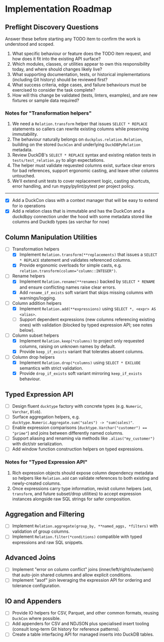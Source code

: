 # Implementation Roadmap

## Preflight Discovery Questions
Answer these before starting any TODO item to confirm the work is understood and scoped.
1. What specific behaviour or feature does the TODO item request, and how does it fit into the existing API surface?
2. Which modules, classes, or utilities appear to own this responsibility today, and where should changes likely live?
3. What supporting documentation, tests, or historical implementations (including Git history) should be reviewed first?
4. What success criteria, edge cases, and failure behaviours must be exercised to consider the task complete?
5. How will this change be validated (tests, linters, examples), and are new fixtures or sample data required?

### Notes for "Transformation helpers"
1. We need a `Relation.transform` helper that issues `SELECT * REPLACE` statements so callers can rewrite existing columns while preserving immutability.
2. The behaviour naturally belongs on `duckplus.relation.Relation`, building on the stored `DuckCon` and underlying `DuckDBPyRelation` metadata.
3. Review DuckDB's `SELECT * REPLACE` syntax and existing relation tests in `tests/test_relation.py` to align expectations.
4. The helper must validate requested columns exist, surface clear errors for bad references, support ergonomic casting, and leave other columns untouched.
5. We'll extend unit tests to cover replacement logic, casting shortcuts, error handling, and run mypy/pylint/pytest per project policy.

---

- [x] Add a DuckCon class with a context manager that will be easy to extend for io operations
- [x] Add a relation class that is immutable and has the DuckCon and a duckdbpy connection under the hood with some metadata stored like columns and Duckdb types (as varchar for now)

## Column Manipulation Utilities
- [ ] Transformation helpers
  - [x] Implement `Relation.transform(**replacements)` that issues a `SELECT * REPLACE` statement and validates referenced columns.
  - [x] Provide ergonomic overloads for simple casts, e.g. `relation.transform(column="column::INTEGER")`.
- [ ] Rename helpers
  - [x] Implement `Relation.rename(**renames)` backed by `SELECT * RENAME` and ensure conflicting names raise clear errors.
  - [x] Add `rename_if_exists` soft variant that skips missing columns with warnings/logging.
- [ ] Column addition helpers
  - [x] Implement `Relation.add(**expressions)` using `SELECT *, <expr> AS <alias>`.
  - [ ] Support dependent expressions (new columns referencing existing ones) with validation (blocked by typed expression API; see notes below).
- [ ] Column subset helpers
  - [x] Implement `Relation.keep(*columns)` to project only requested columns, raising on unknown names by default.
  - [x] Provide `keep_if_exists` variant that tolerates absent columns.
- [ ] Column drop helpers
  - [x] Implement `Relation.drop(*columns)` using `SELECT * EXCLUDE` semantics with strict validation.
  - [x] Provide `drop_if_exists` soft variant mirroring `keep_if_exists` behaviour.

## Typed Expression API
- [ ] Design fluent `ducktype` factory with concrete types (e.g. `Numeric`, `Varchar`, `Blob`).
- [ ] Surface aggregation helpers, e.g. `ducktype.Numeric.Aggregate.sum("sales") -> "sum(sales)"`.
- [ ] Enable expression comparisons (`ducktype.Varchar("customer") == "prime"`) and joins between differently named columns.
- [ ] Support aliasing and renaming via methods like `.alias("my_customer")` with dict/str serialization.
- [ ] Add window function construction helpers on typed expressions.

### Notes for "Typed Expression API"
1. Rich expression objects should expose column dependency metadata so helpers like `Relation.add` can validate references to both existing and newly-created columns.
2. Once expressions carry type information, revisit column helpers (`add`, `transform`, and future subset/drop utilities) to accept expression instances alongside raw SQL strings for safer composition.

## Aggregation and Filtering
- [ ] Implement `Relation.aggregate(group_by, **named_aggs, *filters)` with validation of group columns.
- [ ] Implement `Relation.filter(*conditions)` compatible with typed expressions and raw SQL snippets.

## Advanced Joins
- [ ] Implement "error on column conflict" joins (inner/left/right/outer/semi) that auto-join shared columns and allow explicit conditions.
- [ ] Implement "asof" join leveraging the expression API for ordering and tolerance configuration.

## IO and Appenders
- [ ] Provide IO helpers for CSV, Parquet, and other common formats, reusing `DuckCon` where possible.
- [ ] Add appenders for CSV and NDJSON plus specialised insert tooling (consult long-term Git history for reference patterns).
- [ ] Create a table interfacing API for managed inserts into DuckDB tables.
